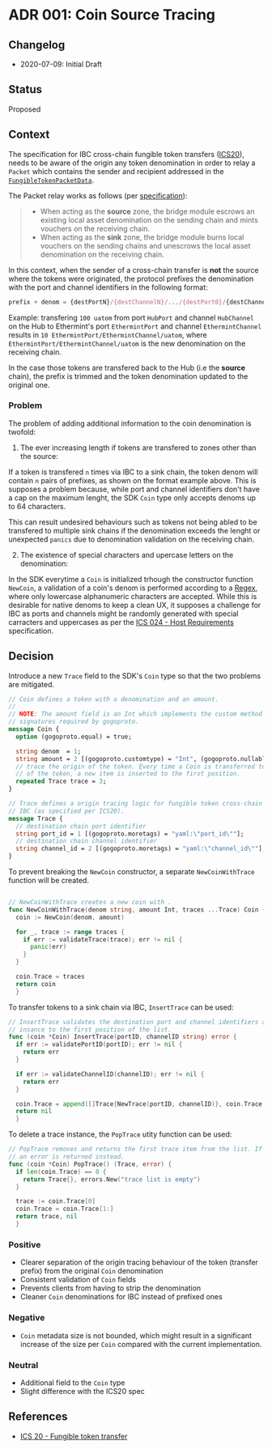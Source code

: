# ADR 001: Coin Source Tracing

## Changelog

- 2020-07-09: Initial Draft

## Status

Proposed

## Context

The specification for IBC cross-chain fungible token transfers
([ICS20](https://github.com/cosmos/ics/tree/master/spec/ics-020-fungible-token-transfer)), needs to
be aware of the origin any token denomination in order to relay a `Packet` which contains the sender
and recipient addressed in the
[`FungibleTokenPacketData`](https://github.com/cosmos/ics/tree/master/spec/ics-020-fungible-token-transfer#data-structures).

The Packet relay works as follows (per
[specification](https://github.com/cosmos/ics/tree/master/spec/ics-020-fungible-token-transfer#packet-relay)):

> - When acting as the **source** zone, the bridge module escrows an existing local asset
>   denomination on the sending chain and mints vouchers on the receiving chain.
> - When acting as the **sink** zone, the bridge module burns local vouchers on the sending chains
>   and unescrows the local asset denomination on the receiving chain.

In this context, when the sender of a cross-chain transfer is **not** the source where the tokens
were originated, the protocol prefixes the denomination with the port and channel identifiers in the
following format:

```typescript
prefix + denom = {destPortN}/{destChannelN}/.../{destPort0}/{destChannel0}/denom
```

Example: transfering `100 uatom` from port `HubPort` and channel `HubChannel` on the Hub to
Ethermint's port `EthermintPort` and channel `EthermintChannel` results in `10
EthermintPort/EthermintChannel/uatom`, where `EthermintPort/EthermintChannel/uatom` is the new
denomination on the receiving chain.

In the case those tokens are transfered back to the Hub (i.e the **source** chain), the prefix is
trimmed and the token denomination updated to the original one.

### Problem

The problem of adding additional information to the coin denomination is twofold:

1. The ever increasing length if tokens are transfered to zones other than the source:

If a token is transfered `n` times via IBC to a sink chain, the token denom will contain `n` pairs
of prefixes, as shown on the format example above. This is supposes a problem because, while port
and channel identifiers don't have a cap on the maximum lenght, the SDK `Coin` type only accepts
denoms up to 64 characters.

This can result undesired behaviours such as tokens not being abled to be transfered to multiple
sink chains if the denomination exceeds the lenght or unexpected `panics` due to denomination
validation on the receiving chain.

2. The existence of special characters and upercase letters on the denomination:

In the SDK everytime a `Coin` is initialized trhough the constructor function `NewCoin`, a validation
of a coin's denom is performed according to a
[Regex](https://github.com/cosmos/cosmos-sdk/blob/a940214a4923a3bf9a9161cd14bd3072299cd0c9/types/coin.go#L583),
where only lowercase alphanumeric characters are accepted. While this is desirable for native denoms
to keep a clean UX, it supposes a challenge for IBC as ports and channels might be randomly
generated with special carracters and uppercases as per the [ICS 024 - Host
Requirements](https://github.com/cosmos/ics/tree/master/spec/ics-024-host-requirements#paths-identifiers-separators)
specification.

## Decision

Introduce a new `Trace` field to the SDK's `Coin` type so that the two problems are mitigated.

<!-- TODO: change field to metadata -->

```protobuf
// Coin defines a token with a denomination and an amount.
//
// NOTE: The amount field is an Int which implements the custom method
// signatures required by gogoproto.
message Coin {
  option (gogoproto.equal) = true;

  string denom  = 1;
  string amount = 2 [(gogoproto.customtype) = "Int", (gogoproto.nullable) = false];
  // trace the origin of the token. Every time a Coin is transferred to a chain that's not the souce
  // of the token, a new item is inserted to the first position.
  repeated Trace trace = 3;
}

// Trace defines a origin tracing logic for fungible token cross-chain token transfers through
// IBC (as specified per ICS20).
message Trace {
  // destination chain port identifier
  string port_id = 1 [(gogoproto.moretags) = "yaml:\"port_id\""];
  // destination chain channel identifier
  string channel_id = 2 [(gogoproto.moretags) = "yaml:\"channel_id\""];
}
```

To prevent breaking the `NewCoin` constructor, a separate `NewCoinWithTrace` function will be
created.

```go

// NewCoinWithTrace creates a new coin with .
func NewCoinWithTrace(denom string, amount Int, traces ...Trace) Coin {
  coin := NewCoin(denom, amount)

  for _, trace := range traces {
    if err := validateTrace(trace); err != nil {
      panic(err)
    }
  }

  coin.Trace = traces
  return coin
  }
```

To transfer tokens to a sink chain via IBC, `InsertTrace` can be used:

```go
// InsertTrace validates the destination port and channel identifiers and inserts a Trace
// insance to the first position of the list.
func (coin *Coin) InsertTrace(portID, channelID string) error {
  if err := validatePortID(portID); err != nil {
    return err
  }

  if err := validateChannelID(channelID); err != nil {
    return err
  }

  coin.Trace = append([]Trace{NewTrace(portID, channelID)}, coin.Trace...)
  return nil
  }
```

To delete a trace instance, the `PopTrace` utity function can be used:

```go
// PopTrace removes and returns the first trace item from the list. If the list is empty
// an error is returned instead.
func (coin *Coin) PopTrace() (Trace, error) {
  if len(coin.Trace) == 0 {
    return Trace{}, errors.New("trace list is empty")
  }

  trace := coin.Trace[0]
  coin.Trace = coin.Trace[1:]
  return trace, nil
  }
```

<!-- TODO: updates to ICS20 -->

### Positive

- Clearer separation of the origin tracing behaviour of the token (transfer prefix) from the original
  `Coin` denomination
- Consistent validation of `Coin` fields
- Prevents clients from having to strip the denomination
- Cleaner `Coin` denominations for IBC instead of prefixed ones

### Negative

- `Coin` metadata size is not bounded, which might result in a significant increase of the size per
  `Coin` compared with the current implementation.

### Neutral

- Additional field to the `Coin` type
- Slight difference with the ICS20 spec

## References

- [ICS 20 - Fungible token
  transfer](https://github.com/cosmos/ics/tree/master/spec/ics-020-fungible-token-transfer)